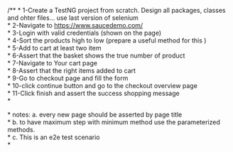 /**
     * 1-Create a TestNG  project from scratch. Design all packages, classes and ohter files... use last version of selenium
     <br>
     * 2-Navigate to https://www.saucedemo.com/
      <br>
     * 3-Login with valid credentials (shown on the page)
      <br>
     * 4-Sort the products high to  low  (prepare a useful method for this )
      <br>
     * 5-Add to cart at least two item
      <br>
     * 6-Assert that the basket shows the true number of product
      <br>
     * 7-Navigate to Your cart page
      <br>
     * 8-Assert that the right items added to cart
      <br>
     * 9-Go to checkout page and fill the form
      <br>
     * 10-click continue button and go to the checkout overview page
      <br>
     * 11-Click finish and assert the success shopping message
      <br>
     * <p>
     * notes:       a. every new page should be asserted by page title
      <br>
     *              b. to have maximum step with minimum method  use the parameterized methods.
      <br>
     *              c. This is an e2e test scenario
      <br>
     * <p>
     
